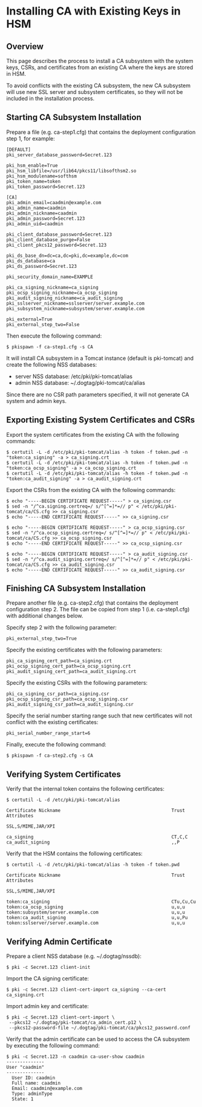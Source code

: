 Installing CA with Existing Keys in HSM
=======================================

Overview
--------

This page describes the process to install a CA subsystem with the system keys, CSRs, and certificates from an existing CA
where the keys are stored in HSM.

To avoid conflicts with the existing CA subsystem, the new CA subsystem will use new SSL server and subsystem certificates,
so they will not be included in the installation process.

Starting CA Subsystem Installation
----------------------------------

Prepare a file (e.g. ca-step1.cfg) that contains the deployment configuration step 1, for example:

```
[DEFAULT]
pki_server_database_password=Secret.123

pki_hsm_enable=True
pki_hsm_libfile=/usr/lib64/pkcs11/libsofthsm2.so
pki_hsm_modulename=softhsm
pki_token_name=token
pki_token_password=Secret.123

[CA]
pki_admin_email=caadmin@example.com
pki_admin_name=caadmin
pki_admin_nickname=caadmin
pki_admin_password=Secret.123
pki_admin_uid=caadmin

pki_client_database_password=Secret.123
pki_client_database_purge=False
pki_client_pkcs12_password=Secret.123

pki_ds_base_dn=dc=ca,dc=pki,dc=example,dc=com
pki_ds_database=ca
pki_ds_password=Secret.123

pki_security_domain_name=EXAMPLE

pki_ca_signing_nickname=ca_signing
pki_ocsp_signing_nickname=ca_ocsp_signing
pki_audit_signing_nickname=ca_audit_signing
pki_sslserver_nickname=sslserver/server.example.com
pki_subsystem_nickname=subsystem/server.example.com

pki_external=True
pki_external_step_two=False
```

Then execute the following command:

```
$ pkispawn -f ca-step1.cfg -s CA
```

It will install CA subsystem in a Tomcat instance (default is pki-tomcat) and create the following NSS databases:
* server NSS database: /etc/pki/pki-tomcat/alias
* admin NSS database: ~/.dogtag/pki-tomcat/ca/alias

Since there are no CSR path parameters specified, it will not generate CA system and admin keys.

Exporting Existing System Certificates and CSRs
-----------------------------------------------

Export the system certificates from the existing CA with the following commands:

```
$ certutil -L -d /etc/pki/pki-tomcat/alias -h token -f token.pwd -n "token:ca_signing" -a > ca_signing.crt
$ certutil -L -d /etc/pki/pki-tomcat/alias -h token -f token.pwd -n "token:ca_ocsp_signing" -a > ca_ocsp_signing.crt
$ certutil -L -d /etc/pki/pki-tomcat/alias -h token -f token.pwd -n "token:ca_audit_signing" -a > ca_audit_signing.crt
```

Export the CSRs from the existing CA with the following commands:

```
$ echo "-----BEGIN CERTIFICATE REQUEST-----" > ca_signing.csr
$ sed -n "/^ca.signing.certreq=/ s/^[^=]*=// p" < /etc/pki/pki-tomcat/ca/CS.cfg >> ca_signing.csr
$ echo "-----END CERTIFICATE REQUEST-----" >> ca_signing.csr

$ echo "-----BEGIN CERTIFICATE REQUEST-----" > ca_ocsp_signing.csr
$ sed -n "/^ca.ocsp_signing.certreq=/ s/^[^=]*=// p" < /etc/pki/pki-tomcat/ca/CS.cfg >> ca_ocsp_signing.csr
$ echo "-----END CERTIFICATE REQUEST-----" >> ca_ocsp_signing.csr

$ echo "-----BEGIN CERTIFICATE REQUEST-----" > ca_audit_signing.csr
$ sed -n "/^ca.audit_signing.certreq=/ s/^[^=]*=// p" < /etc/pki/pki-tomcat/ca/CS.cfg >> ca_audit_signing.csr
$ echo "-----END CERTIFICATE REQUEST-----" >> ca_audit_signing.csr
```

Finishing CA Subsystem Installation
-----------------------------------

Prepare another file (e.g. ca-step2.cfg) that contains the deployment configuration step 2.
The file can be copied from step 1 (i.e. ca-step1.cfg) with additional changes below.

Specify step 2 with the following parameter:

```
pki_external_step_two=True
```

Specify the existing certificates with the following parameters:

```
pki_ca_signing_cert_path=ca_signing.crt
pki_ocsp_signing_cert_path=ca_ocsp_signing.crt
pki_audit_signing_cert_path=ca_audit_signing.crt
```

Specify the existing CSRs with the following parameters:

```
pki_ca_signing_csr_path=ca_signing.csr
pki_ocsp_signing_csr_path=ca_ocsp_signing.csr
pki_audit_signing_csr_path=ca_audit_signing.csr
```

Specify the serial number starting range such that new certificates will not conflict with the existing certificates:

```
pki_serial_number_range_start=6
```

Finally, execute the following command:

```
$ pkispawn -f ca-step2.cfg -s CA
```

Verifying System Certificates
-----------------------------

Verify that the internal token contains the following certificates:

```
$ certutil -L -d /etc/pki/pki-tomcat/alias

Certificate Nickname                                         Trust Attributes
                                                             SSL,S/MIME,JAR/XPI

ca_signing                                                   CT,C,C
ca_audit_signing                                             ,,P
```

Verify that the HSM contains the following certificates:

```
$ certutil -L -d /etc/pki/pki-tomcat/alias -h token -f token.pwd

Certificate Nickname                                         Trust Attributes
                                                             SSL,S/MIME,JAR/XPI

token:ca_signing                                             CTu,Cu,Cu
token:ca_ocsp_signing                                        u,u,u
token:subsystem/server.example.com                           u,u,u
token:ca_audit_signing                                       u,u,Pu
token:sslserver/server.example.com                           u,u,u
```

Verifying Admin Certificate
---------------------------

Prepare a client NSS database (e.g. ~/.dogtag/nssdb):

```
$ pki -c Secret.123 client-init
```

Import the CA signing certificate:

```
$ pki -c Secret.123 client-cert-import ca_signing --ca-cert ca_signing.crt
```

Import admin key and certificate:

```
$ pki -c Secret.123 client-cert-import \
 --pkcs12 ~/.dogtag/pki-tomcat/ca_admin_cert.p12 \
 --pkcs12-password-file ~/.dogtag/pki-tomcat/ca/pkcs12_password.conf
```

Verify that the admin certificate can be used to access the CA subsystem by executing the following command:

```
$ pki -c Secret.123 -n caadmin ca-user-show caadmin
--------------
User "caadmin"
--------------
  User ID: caadmin
  Full name: caadmin
  Email: caadmin@example.com
  Type: adminType
  State: 1
```
